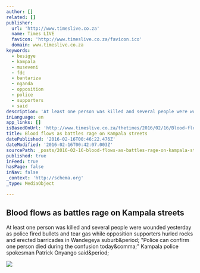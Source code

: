 ```yaml
---
author: []
related: []
publisher:
  url: 'http://www.timeslive.co.za'
  name: Times LIVE
  favicon: 'http://www.timeslive.co.za/favicon.ico'
  domain: www.timeslive.co.za
keywords:
  - besigye
  - kampala
  - museveni
  - fdc
  - bantariza
  - nganda
  - opposition
  - police
  - supporters
  - said
description: 'At least one person was killed and several people were wounded yesterday as police fired bullets and tear gas while opposition supporters hurled rocks and erected barricades in Wandegeya suburb. "Police can confirm one person died during the confusion today," Kampala police spokesman Patrick Onyango said.'
inLanguage: en
app_links: []
isBasedOnUrl: 'http://www.timeslive.co.za/thetimes/2016/02/16/Blood-flows-as-battles-rage-on-Kampala-streets'
title: Blood flows as battles rage on Kampala streets
datePublished: '2016-02-16T00:46:22.476Z'
dateModified: '2016-02-16T00:42:07.003Z'
sourcePath: _posts/2016-02-16-blood-flows-as-battles-rage-on-kampala-streets.md
published: true
inFeed: true
hasPage: false
inNav: false
_context: 'http://schema.org'
_type: MediaObject

---
```

<article style=""><h1>Blood flows as battles rage on Kampala streets</h1><p>At least one person was killed and several people were wounded yesterday as police fired bullets and tear gas while opposition supporters hurled rocks and erected barricades in Wandegeya suburb&amp;period; "Police can confirm one person died during the confusion today&amp;comma;" Kampala police spokesman Patrick Onyango said&amp;period;</p><img src="http://www.timeslive.co.za/Feeds/2016/02/16/1283421_1050907.jpg/ALTERNATES/crop_630x432/1283421_1050907.jpg" /></article>